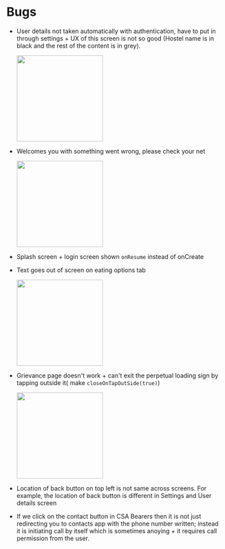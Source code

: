 # Bugs

- User details not taken automatically with authentication, have to put in through settings + UX of this screen is not so good (Hostel name is in black and the rest of the content is in grey).

  <img src ="https://user-images.githubusercontent.com/101785829/182018815-0672d519-2a53-4daa-bcb9-4dd257ae1050.png" width ="200"/>

- Welcomes you with something went wrong, please check your net

  <img src="https://user-images.githubusercontent.com/101785829/182018817-4a3639f9-8625-4774-9dc3-3994a13d9681.png" width = "200" />
  
- Splash screen + login screen shown  ```onResume``` instead of onCreate

- Text goes out of screen on eating options tab


  <img src = "https://user-images.githubusercontent.com/101785829/182018807-d5e155ce-54d5-41f9-a741-36ee66309137.png" width="200" />

- Grievance page doesn't work + can't exit the perpetual loading sign by tapping outside it( make ```closeOnTapOutSide(true)```)

  <img src="https://user-images.githubusercontent.com/101785829/182018818-a07d94f2-517d-42e2-af5e-ab632d1625e7.png" width ="200" />

- Location of back button on top left is not same across screens. For example, the location of back button is different in Settings and User details screen

- If we click on the contact button in CSA Bearers then it is not just redirecting you to contacts app with the phone number written; instead it is initiating call by itself which is sometimes anoying + it requires call permission from the user.

